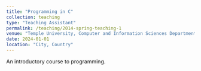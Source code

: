```yaml
---
title: "Programming in C"
collection: teaching
type: "Teaching Assistant"
permalink: /teaching/2014-spring-teaching-1
venue: "Temple University, Computer and Information Sciences Department"
date: 2024-01-01
location: "City, Country"
---
```


An introductory course to programming.
